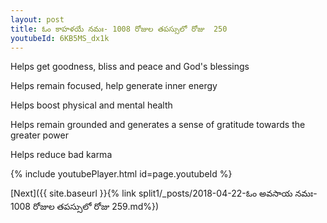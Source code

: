 ```yaml
---
layout: post
title: ఓం కాహళయే నమః- 1008 రోజుల తపస్సులో రోజు  250
youtubeId: 6KB5MS_dx1k
---
```

 
 
Helps get goodness, bliss and peace and God's blessings
 
Helps remain focused, help generate inner energy 
 
Helps boost physical and mental health 
 
Helps remain grounded and generates a sense of gratitude towards the greater power 
 
Helps reduce bad karma
 
 
 
 


{% include youtubePlayer.html id=page.youtubeId %}
 
[Next]({{ site.baseurl }}{% link  split1/_posts/2018-04-22-ఓం అవసాయ నమః- 1008 రోజుల తపస్సులో రోజు  259.md%})
 
